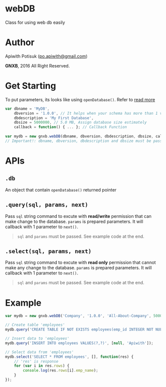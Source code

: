 # webDB
Class for using web db easily 

# Author
Apiwith Potisuk (po.apiwith@gmail.com)

**GNXB**, 2016 All Right Reserved.

# Get Starting
To put parameters, its looks like using `openDatabase()`. Refer to [read more](https://www.tutorialspoint.com/html5/html5_web_sql.htm)
```javascript
var dbname = 'MyDB',
	dbversion = '1.0.0', // It helps when your schema has more than 1 version.
	dbdescription = 'My First Database',
	dbsize = 5000000, // 5.0 MB, Assign database size estimately
	callback = function() { ... }; // Callback Function
	
var mydb = new gnxb.webDB(dbname, dbversion, dbdescription, dbsize, callback);
// Important!: dbname, dbversion, dbdescription and dbsize must be passed.
```

# APIs
## `.db`
An object that contain `openDatabase()` returned pointer

## `.query(sql, params, next)`
Pass `sql` string command to excute with **read/write** permission that can make change to the database. `params` is prepared parameters. It will callback with 1 parameter to `next()`.
> `sql` and `params` must be passed.
> See example code at the end.

## `.select(sql, params, next)`
Pass `sql` string command to excute with **read only** permission that cannot make any change to the database. `params` is prepared parameters. It will callback with 1 parameter to `next()`.
> `sql` and `params` must be passed.
> See example code at the end.

# Example
```javascript
var mydb = new gnxb.webDB('Company', '1.0.0', 'All-About-Company', 5000000);

// Create table 'employees'
mydb.query('CREATE TABLE IF NOT EXISTS employees(emp_id INTEGER NOT NULL PRIMARY KEY, emp_name TEXT)', []);

// Insert data to 'employees'
mydb.query('INSERT INTO employees VALUES(?,?)', [null, 'Apiwith']);

// Select data from 'employees'
mydb.select('SELECT * FROM employees', [], function(res) {
	// 'res' is response
	for (var i in res.rows) {
		console.log(res.rows[i].emp_name);
	}
});
```
